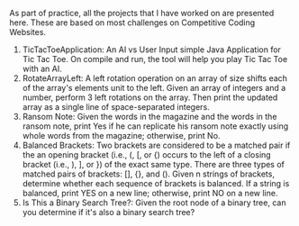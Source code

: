 As part of practice, all the projects that I have worked on are presented here. These are based on most challenges on Competitive Coding Websites. 

1. TicTacToeApplication: An AI vs User Input simple Java Application for Tic Tac Toe. On compile and run, the tool will help you play Tic Tac Toe with an AI.
2. RotateArrayLeft: A left rotation operation on an array of size  shifts each of the array's elements  unit to the left. Given an array of  integers and a number, perform 3 left rotations on the array. Then print the updated array as a single line of space-separated integers.
3. Ransom Note: Given the words in the magazine and the words in the ransom note, print Yes if he can replicate his ransom note exactly using whole words from the magazine; otherwise, print No.
4. Balanced Brackets: Two brackets are considered to be a matched pair if the an opening bracket (i.e., (, [, or {) occurs to the left of a closing bracket (i.e., ), ], or }) of the exact same type. There are three types of matched pairs of brackets: [], {}, and (). Given n strings of brackets, determine whether each sequence of brackets is balanced. If a string is balanced, print YES on a new line; otherwise, print NO on a new line.
5. Is This a Binary Search Tree?: Given the root node of a binary tree, can you determine if it's also a binary search tree?
